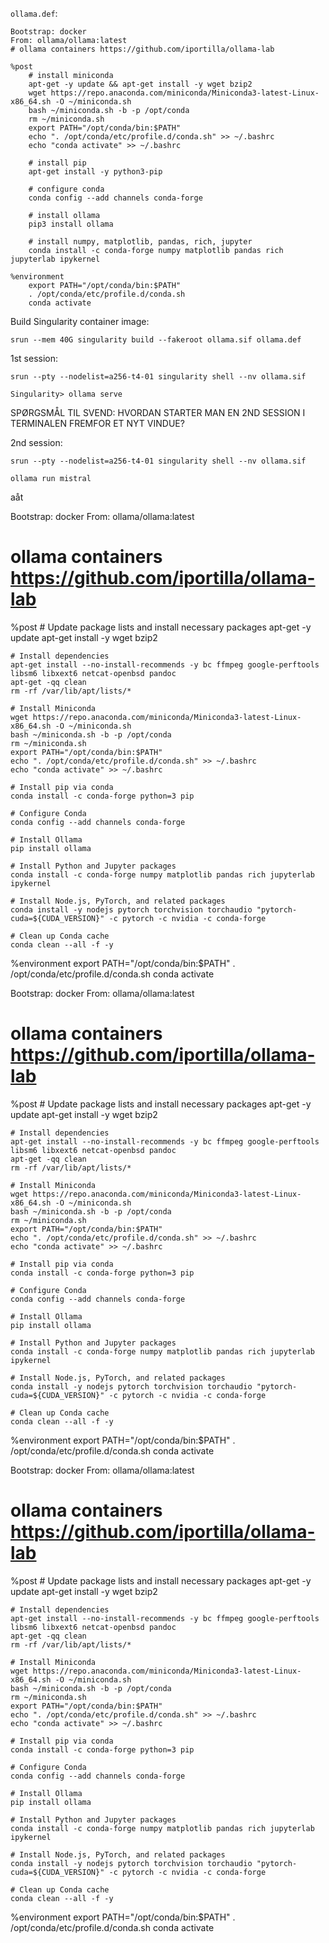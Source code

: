 
`ollama.def`:

```console
Bootstrap: docker
From: ollama/ollama:latest
# ollama containers https://github.com/iportilla/ollama-lab

%post
    # install miniconda
    apt-get -y update && apt-get install -y wget bzip2
    wget https://repo.anaconda.com/miniconda/Miniconda3-latest-Linux-x86_64.sh -O ~/miniconda.sh
    bash ~/miniconda.sh -b -p /opt/conda
    rm ~/miniconda.sh
    export PATH="/opt/conda/bin:$PATH"
    echo ". /opt/conda/etc/profile.d/conda.sh" >> ~/.bashrc
    echo "conda activate" >> ~/.bashrc

    # install pip
    apt-get install -y python3-pip

    # configure conda
    conda config --add channels conda-forge

    # install ollama
    pip3 install ollama

    # install numpy, matplotlib, pandas, rich, jupyter
    conda install -c conda-forge numpy matplotlib pandas rich jupyterlab ipykernel

%environment
    export PATH="/opt/conda/bin:$PATH"
    . /opt/conda/etc/profile.d/conda.sh
    conda activate
```

Build Singularity container image:

```console
srun --mem 40G singularity build --fakeroot ollama.sif ollama.def
```

1st session:

```console
srun --pty --nodelist=a256-t4-01 singularity shell --nv ollama.sif

Singularity> ollama serve
```

SPØRGSMÅL TIL SVEND: HVORDAN STARTER MAN EN 2ND SESSION I TERMINALEN FREMFOR ET NYT VINDUE?

2nd session:

```console
srun --pty --nodelist=a256-t4-01 singularity shell --nv ollama.sif

ollama run mistral
```
aåt

Bootstrap: docker
From: ollama/ollama:latest
# ollama containers https://github.com/iportilla/ollama-lab

%post
    # Update package lists and install necessary packages
    apt-get -y update
    apt-get install -y wget bzip2

    # Install dependencies
    apt-get install --no-install-recommends -y bc ffmpeg google-perftools libsm6 libxext6 netcat-openbsd pandoc
    apt-get -qq clean
    rm -rf /var/lib/apt/lists/*

    # Install Miniconda
    wget https://repo.anaconda.com/miniconda/Miniconda3-latest-Linux-x86_64.sh -O ~/miniconda.sh
    bash ~/miniconda.sh -b -p /opt/conda
    rm ~/miniconda.sh
    export PATH="/opt/conda/bin:$PATH"
    echo ". /opt/conda/etc/profile.d/conda.sh" >> ~/.bashrc
    echo "conda activate" >> ~/.bashrc

    # Install pip via conda
    conda install -c conda-forge python=3 pip

    # Configure Conda
    conda config --add channels conda-forge

    # Install Ollama
    pip install ollama

    # Install Python and Jupyter packages
    conda install -c conda-forge numpy matplotlib pandas rich jupyterlab ipykernel

    # Install Node.js, PyTorch, and related packages
    conda install -y nodejs pytorch torchvision torchaudio "pytorch-cuda=${CUDA_VERSION}" -c pytorch -c nvidia -c conda-forge

    # Clean up Conda cache
    conda clean --all -f -y

%environment
    export PATH="/opt/conda/bin:$PATH"
    . /opt/conda/etc/profile.d/conda.sh
    conda activate








Bootstrap: docker
From: ollama/ollama:latest
# ollama containers https://github.com/iportilla/ollama-lab

%post
    # Update package lists and install necessary packages
    apt-get -y update
    apt-get install -y wget bzip2

    # Install dependencies
    apt-get install --no-install-recommends -y bc ffmpeg google-perftools libsm6 libxext6 netcat-openbsd pandoc
    apt-get -qq clean
    rm -rf /var/lib/apt/lists/*

    # Install Miniconda
    wget https://repo.anaconda.com/miniconda/Miniconda3-latest-Linux-x86_64.sh -O ~/miniconda.sh
    bash ~/miniconda.sh -b -p /opt/conda
    rm ~/miniconda.sh
    export PATH="/opt/conda/bin:$PATH"
    echo ". /opt/conda/etc/profile.d/conda.sh" >> ~/.bashrc
    echo "conda activate" >> ~/.bashrc

    # Install pip via conda
    conda install -c conda-forge python=3 pip

    # Configure Conda
    conda config --add channels conda-forge

    # Install Ollama
    pip install ollama

    # Install Python and Jupyter packages
    conda install -c conda-forge numpy matplotlib pandas rich jupyterlab ipykernel

    # Install Node.js, PyTorch, and related packages
    conda install -y nodejs pytorch torchvision torchaudio "pytorch-cuda=${CUDA_VERSION}" -c pytorch -c nvidia -c conda-forge

    # Clean up Conda cache
    conda clean --all -f -y

%environment
    export PATH="/opt/conda/bin:$PATH"
    . /opt/conda/etc/profile.d/conda.sh
    conda activate




Bootstrap: docker
From: ollama/ollama:latest
# ollama containers https://github.com/iportilla/ollama-lab

%post
    # Update package lists and install necessary packages
    apt-get -y update
    apt-get install -y wget bzip2

    # Install dependencies
    apt-get install --no-install-recommends -y bc ffmpeg google-perftools libsm6 libxext6 netcat-openbsd pandoc
    apt-get -qq clean
    rm -rf /var/lib/apt/lists/*

    # Install Miniconda
    wget https://repo.anaconda.com/miniconda/Miniconda3-latest-Linux-x86_64.sh -O ~/miniconda.sh
    bash ~/miniconda.sh -b -p /opt/conda
    rm ~/miniconda.sh
    export PATH="/opt/conda/bin:$PATH"
    echo ". /opt/conda/etc/profile.d/conda.sh" >> ~/.bashrc
    echo "conda activate" >> ~/.bashrc

    # Install pip via conda
    conda install -c conda-forge python=3 pip

    # Configure Conda
    conda config --add channels conda-forge

    # Install Ollama
    pip install ollama

    # Install Python and Jupyter packages
    conda install -c conda-forge numpy matplotlib pandas rich jupyterlab ipykernel

    # Install Node.js, PyTorch, and related packages
    conda install -y nodejs pytorch torchvision torchaudio "pytorch-cuda=${CUDA_VERSION}" -c pytorch -c nvidia -c conda-forge

    # Clean up Conda cache
    conda clean --all -f -y

%environment
    export PATH="/opt/conda/bin:$PATH"
    . /opt/conda/etc/profile.d/conda.sh
    conda activate

